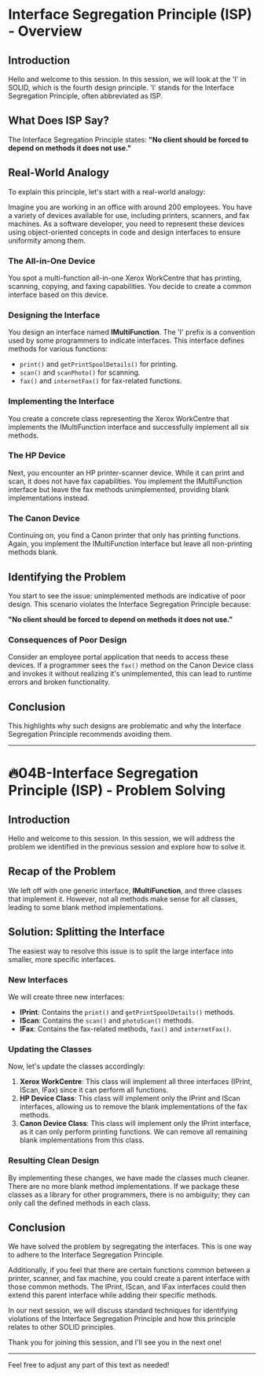 # Interface Segregation Principle (ISP) - Overview

## Introduction
Hello and welcome to this session. In this session, we will look at the 'I' in SOLID, which is the fourth design principle. 'I' stands for the Interface Segregation Principle, often abbreviated as ISP.

## What Does ISP Say?
The Interface Segregation Principle states: **"No client should be forced to depend on methods it does not use."**

## Real-World Analogy
To explain this principle, let's start with a real-world analogy:

Imagine you are working in an office with around 200 employees. You have a variety of devices available for use, including printers, scanners, and fax machines. As a software developer, you need to represent these devices using object-oriented concepts in code and design interfaces to ensure uniformity among them.

### The All-in-One Device
You spot a multi-function all-in-one Xerox WorkCentre that has printing, scanning, copying, and faxing capabilities. You decide to create a common interface based on this device.

### Designing the Interface
You design an interface named **IMultiFunction**. The 'I' prefix is a convention used by some programmers to indicate interfaces. This interface defines methods for various functions:
- `print()` and `getPrintSpoolDetails()` for printing.
- `scan()` and `scanPhoto()` for scanning.
- `fax()` and `internetFax()` for fax-related functions.

### Implementing the Interface
You create a concrete class representing the Xerox WorkCentre that implements the IMultiFunction interface and successfully implement all six methods.

### The HP Device
Next, you encounter an HP printer-scanner device. While it can print and scan, it does not have fax capabilities. You implement the IMultiFunction interface but leave the fax methods unimplemented, providing blank implementations instead.

### The Canon Device
Continuing on, you find a Canon printer that only has printing functions. Again, you implement the IMultiFunction interface but leave all non-printing methods blank.

## Identifying the Problem
You start to see the issue: unimplemented methods are indicative of poor design. This scenario violates the Interface Segregation Principle because:

**"No client should be forced to depend on methods it does not use."**

### Consequences of Poor Design
Consider an employee portal application that needs to access these devices. If a programmer sees the `fax()` method on the Canon Device class and invokes it without realizing it's unimplemented, this can lead to runtime errors and broken functionality.

## Conclusion
This highlights why such designs are problematic and why the Interface Segregation Principle recommends avoiding them.

--- 

# 🔥04B-Interface Segregation Principle (ISP) - Problem Solving

## Introduction
Hello and welcome to this session. In this session, we will address the problem we identified in the previous session and explore how to solve it.

## Recap of the Problem
We left off with one generic interface, **IMultiFunction**, and three classes that implement it. However, not all methods make sense for all classes, leading to some blank method implementations.

## Solution: Splitting the Interface
The easiest way to resolve this issue is to split the large interface into smaller, more specific interfaces. 

### New Interfaces
We will create three new interfaces:
- **IPrint**: Contains the `print()` and `getPrintSpoolDetails()` methods.
- **IScan**: Contains the `scan()` and `photoScan()` methods.
- **IFax**: Contains the fax-related methods, `fax()` and `internetFax()`.

### Updating the Classes
Now, let's update the classes accordingly:
1. **Xerox WorkCentre**: This class will implement all three interfaces (IPrint, IScan, IFax) since it can perform all functions.
2. **HP Device Class**: This class will implement only the IPrint and IScan interfaces, allowing us to remove the blank implementations of the fax methods.
3. **Canon Device Class**: This class will implement only the IPrint interface, as it can only perform printing functions. We can remove all remaining blank implementations from this class.

### Resulting Clean Design
By implementing these changes, we have made the classes much cleaner. There are no more blank method implementations. If we package these classes as a library for other programmers, there is no ambiguity; they can only call the defined methods in each class.

## Conclusion
We have solved the problem by segregating the interfaces. This is one way to adhere to the Interface Segregation Principle.

Additionally, if you feel that there are certain functions common between a printer, scanner, and fax machine, you could create a parent interface with those common methods. The IPrint, IScan, and IFax interfaces could then extend this parent interface while adding their specific methods.

In our next session, we will discuss standard techniques for identifying violations of the Interface Segregation Principle and how this principle relates to other SOLID principles. 

Thank you for joining this session, and I'll see you in the next one!

--- 

Feel free to adjust any part of this text as needed!